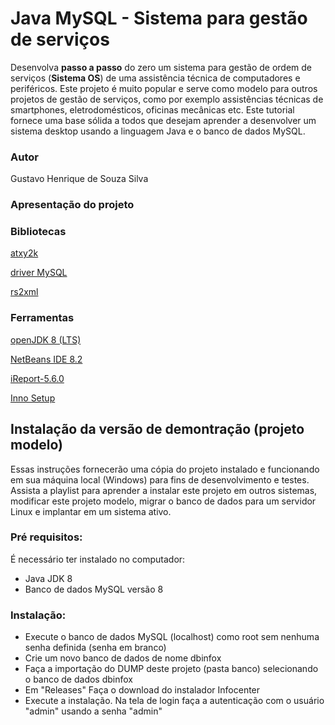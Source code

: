 
# Java MySQL - Sistema para gestão de serviços

Desenvolva **passo a passo** do zero um sistema para gestão de ordem de serviços (**Sistema OS**) de uma assistência técnica de computadores e periféricos. 
Este projeto é muito popular e serve como modelo para outros projetos de gestão de serviços, como por exemplo assistências técnicas de smartphones, eletrodomésticos, 
oficinas mecânicas etc. Este tutorial fornece uma base sólida a todos que desejam aprender a desenvolver um sistema desktop usando a linguagem Java e o banco de dados MySQL.

### Autor
Gustavo Henrique de Souza Silva

### Apresentação do projeto



### Bibliotecas

[atxy2k](http://atxy2k.github.io/RestrictedTextField/)

[driver MySQL](https://dev.mysql.com/downloads/connector/j/)

[rs2xml](https://sourceforge.net/projects/finalangelsanddemons/files/rs2xml.jar/download)

### Ferramentas

[openJDK 8 (LTS)](https://adoptopenjdk.net/)

[NetBeans IDE 8.2](https://netbeans-ide.informer.com/8.2/)

[iReport-5.6.0](https://sourceforge.net/projects/ireport/)

[Inno Setup](https://jrsoftware.org/isinfo.php)


## Instalação da versão de demontração (projeto modelo)

Essas instruções fornecerão uma cópia do projeto instalado e funcionando em sua máquina local (Windows) para fins de desenvolvimento e testes. 
Assista a playlist para aprender a instalar este projeto em outros sistemas, 
modificar este projeto modelo, migrar o banco de dados para um servidor Linux e implantar em um sistema ativo.

### Pré requisitos:

É necessário ter instalado no computador:
* Java JDK 8
* Banco de dados MySQL versão 8


### Instalação:
* Execute o banco de dados MySQL (localhost) como root sem nenhuma senha definida (senha em branco)
* Crie um novo banco de dados de nome dbinfox
* Faça a importação do DUMP deste projeto (pasta banco) selecionando o banco de dados dbinfox
* Em "Releases" Faça o download do instalador Infocenter
* Execute a instalação. Na tela de login faça a autenticação com o usuário "admin" usando a senha "admin"

</p>

